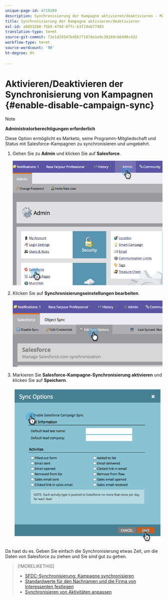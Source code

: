 ```yaml
---
unique-page-id: 4719289
description: Synchronisierung der Kampagne aktivieren/deaktivieren - Marketo Docs - Produktdokumentation
title: Synchronisierung der Kampagne aktivieren/deaktivieren
exl-id: a8d53268-75b9-479d-8ffc-b3f19eb77483
translation-type: tm+mt
source-git-commit: 72e1d29347bd5b77107da1e9c30169cb6490c432
workflow-type: tm+mt
source-wordcount: '90'
ht-degree: 0%

---
```


# Aktivieren/Deaktivieren der Synchronisierung von Kampagnen {#enable-disable-campaign-sync}

>[!NOTE]
>
>**Administratorberechtigungen erforderlich**

Diese Option ermöglicht es Marketo, seine Programm-Mitgliedschaft und Status mit Salesforce-Kampagnen zu synchronisieren und umgekehrt.

1. Gehen Sie zu **Admin** und klicken Sie auf **Salesforce**.

   ![](assets/image2014-12-9-13-3a36-3a49.png)

1. Klicken Sie auf **Synchronisierungseinstellungen bearbeiten**.

   ![](assets/image2014-12-9-13-3a37-3a0.png)

1. Markieren Sie **Salesforce-Kampagne-Synchronisierung aktivieren** und klicken Sie auf **Speichern**.

   ![](assets/image2014-12-9-13-3a37-3a8.png)

Da hast du es. Geben Sie einfach die Synchronisierung etwas Zeit, um die Daten von Salesforce zu ziehen und Sie sind gut zu gehen.

>[!MORELIKETHIS]
>
>* [SFDC-Synchronisierung: Kampagne synchronisieren](/help/marketo/product-docs/crm-sync/salesforce-sync/sfdc-sync-details/sfdc-sync-campaign-sync.md)
>* [Standardwerte für den Nachnamen und die Firma von Interessenten festlegen](/help/marketo/product-docs/crm-sync/salesforce-sync/setup/optional-steps/set-default-person-last-name-and-company-name.md)
>* [Synchronisieren von Aktivitäten anpassen](/help/marketo/product-docs/crm-sync/salesforce-sync/setup/optional-steps/customize-activities-sync.md)

